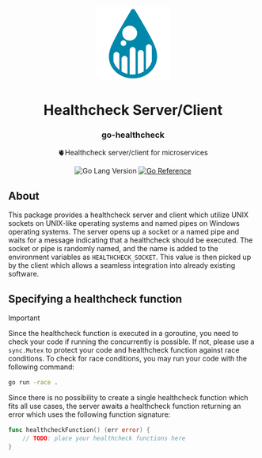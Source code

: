 <div align="center">
<img height="150px" src="https://raw.githubusercontent.com/wisdom-oss/brand/main/svg/standalone_color.svg">
<h1>Healthcheck Server/Client</h1>
<h3>go-healthcheck</h3>
<p>🫀Healthcheck server/client for microservices</p>
<img src="https://img.shields.io/github/go-mod/go-version/wisdom-oss/go-healthcheck?style=for-the-badge" alt="Go Lang Version"/>
<a href="https://pkg.go.dev/github.com/wisdom-oss/go-healthcheck">
<img alt="Go Reference" src="https://img.shields.io/badge/reference-reference?style=for-the-badge&logo=go&logoColor=white&labelColor=5c5c5c&color=287d9d">
</a>
</div>

## About
This package provides a healthcheck server and client which utilize UNIX sockets
on UNIX-like operating systems and named pipes on Windows operating systems.
The server opens up a socket or a named pipe and waits for a message indicating
that a healthcheck should be executed.
The socket or pipe is randomly named, and the name is added to the environment
variables as `HEALTHCHECK_SOCKET`.
This value is then picked up by the client which allows a seamless integration
into already existing software.

## Specifying a healthcheck function
> [!IMPORTANT]
> Since the healthcheck function is executed in a goroutine, you need to check
> your code if running the concurrently is possible. 
> If not, please use a `sync.Mutex` to protect your code and healthcheck 
> function against race conditions. 
> To check for race conditions, you may run your code with the following 
> command:
> ```bash
> go run -race .
> ```

Since there is no possibility to create a single healthcheck function which fits
all use cases, the server awaits a healthcheck function returning an error which
uses the following function signature:
```go
func healthcheckFunction() (err error) {
	// TODO: place your healthcheck functions here
}
```

